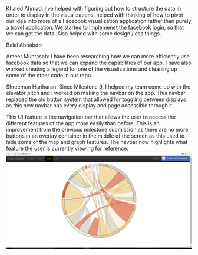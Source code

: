 Khaled Ahmad:
I've helped with figuring out how to structure the data in order to display in the visualizations. helped with thinking of how to pivot our idea into more of a Facebook visualization application rather than purely a travel application. We started to implemenet the facebook login, so that we can get the data. Also helped with some design / css things. 

Belal Aboabdo:

Ameer Muhtaseb: I have been researching how we can more efficiently use facebook data so that we can expand the capabilities of our app. I have also worked creating a legend for one of the visualizations and cleaning up some of the other code in our repo.

Shreeman Hariharan: Since Milestone 9, I helped my team come up with the elevator pitch and I worked on making the navbar on the app. 
This navbar replaced the old button system that allowed for toggling between displays as this new navbar has every display and page 
accessible through it.

This UI feature is the navigation bar that allows the user to access the different features of the app more easily than before. This
is an improvement from the previous milestone submission as there are no more buttons in an overlay container in the middle of the 
screen as this used to hide some of the map and graph features. The navbar now highlights what feature the user is currently viewing 
for reference.
![alt tag](https://github.com/ameezus/cogs121/blob/master/ms11navbar.PNG)

